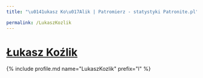```yaml
---
title: "\u0141ukasz Ko\u017Alik | Patromierz - statystyki Patronite.pl"

permalink: /LukaszKozlik
---
```


# [Łukasz Koźlik](https://patronite.pl/LukaszKozlik)

{% include profile.md name="LukaszKozlik" prefix="l" %}
